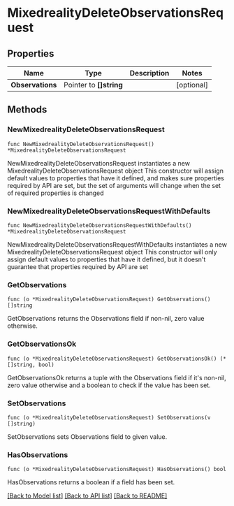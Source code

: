 # MixedrealityDeleteObservationsRequest

## Properties

Name | Type | Description | Notes
------------ | ------------- | ------------- | -------------
**Observations** | Pointer to **[]string** |  | [optional] 

## Methods

### NewMixedrealityDeleteObservationsRequest

`func NewMixedrealityDeleteObservationsRequest() *MixedrealityDeleteObservationsRequest`

NewMixedrealityDeleteObservationsRequest instantiates a new MixedrealityDeleteObservationsRequest object
This constructor will assign default values to properties that have it defined,
and makes sure properties required by API are set, but the set of arguments
will change when the set of required properties is changed

### NewMixedrealityDeleteObservationsRequestWithDefaults

`func NewMixedrealityDeleteObservationsRequestWithDefaults() *MixedrealityDeleteObservationsRequest`

NewMixedrealityDeleteObservationsRequestWithDefaults instantiates a new MixedrealityDeleteObservationsRequest object
This constructor will only assign default values to properties that have it defined,
but it doesn't guarantee that properties required by API are set

### GetObservations

`func (o *MixedrealityDeleteObservationsRequest) GetObservations() []string`

GetObservations returns the Observations field if non-nil, zero value otherwise.

### GetObservationsOk

`func (o *MixedrealityDeleteObservationsRequest) GetObservationsOk() (*[]string, bool)`

GetObservationsOk returns a tuple with the Observations field if it's non-nil, zero value otherwise
and a boolean to check if the value has been set.

### SetObservations

`func (o *MixedrealityDeleteObservationsRequest) SetObservations(v []string)`

SetObservations sets Observations field to given value.

### HasObservations

`func (o *MixedrealityDeleteObservationsRequest) HasObservations() bool`

HasObservations returns a boolean if a field has been set.


[[Back to Model list]](../README.md#documentation-for-models) [[Back to API list]](../README.md#documentation-for-api-endpoints) [[Back to README]](../README.md)


